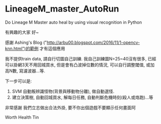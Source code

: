 # LineageM_master_AutoRun
Do Lineage M Master auto heal by using visual recognition in Python

有興趣的大家 好~

感謝 Ashing's Blog ("http://arbu00.blogspot.com/2016/11/1-opencv-knn.html")的範例 才有這個應用

我不提供train data, 請自行切圖自己訓練. 
我自己訓練圖N=25~40沒有很多, 已經可以掛網3天不用回城買水, 但是會有凸波掉位數的情況, 可以自行調整閾值, 或加高N數, 寫濾波器...等.

下一步可以是:
1. SVM 自動叛辨識怪物(背景與移動物分離), 做自動選怪.
2. 建立決策樹, 自動回城買水, 解每日任務, 自動判斷危機時刻(殺人或烙跑)...等

非常感謝
我們立志做出合法外掛, 要不你出個遊戲不要顯示任何畫面阿

Worth
Health
Tin
